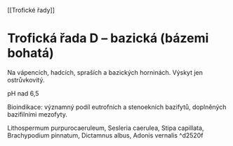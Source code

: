 [[Trofické řady]]

# Trofická řada D – bazická (bázemi bohatá)

Na vápencích, hadcích, spraších a bazických horninách. Výskyt jen ostrůvkovitý.

pH nad 6,5

Bioindikace: významný podíl eutrofních a stenoekních bazifytů, doplněných bazifilními mezofyty.

Lithospermum purpurocaeruleum, Sesleria caerulea, Stipa capillata, Brachypodium pinnatum, Dictamnus albus, Adonis vernalis ^d2520f